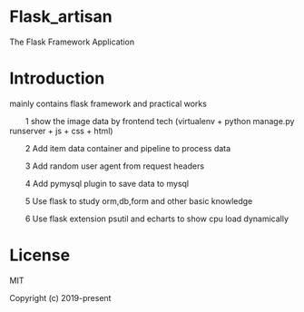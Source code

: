 # Flask_artisan
The Flask Framework Application

# Introduction
mainly contains flask framework and practical works

&#8195;&#8195;1 show the image data by frontend tech (virtualenv + python manage.py runserver + js + css + html) 

&#8195;&#8195;2 Add item data container and pipeline to process data

&#8195;&#8195;3 Add random user agent from request headers

&#8195;&#8195;4 Add pymysql plugin to save data to mysql

&#8195;&#8195;5 Use flask to study orm,db,form and other basic knowledge

&#8195;&#8195;6 Use flask extension psutil and echarts to show cpu load dynamically

# License
MIT

Copyright (c) 2019-present
